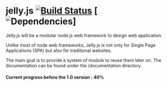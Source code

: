 jelly.js [![Build Status](https://travis-ci.org/alex-min/jelly.js.png?branch=master)](https://travis-ci.org/alex-min/jelly.js) [![Dependencies](https://david-dm.org/alex-min/jelly.js.png)]
========
Jelly.js will be a modular node.js web framework to design web application.

Unlike most of node web frameworks, Jelly.js is not only for Single Page Applications (SPA) but also for traditional websites.

The main goal is to provide a system of module to reuse them later on.
The documentation can be found under the /documentation directory.

#### Current progress before the 1.0 version : **40%** 
